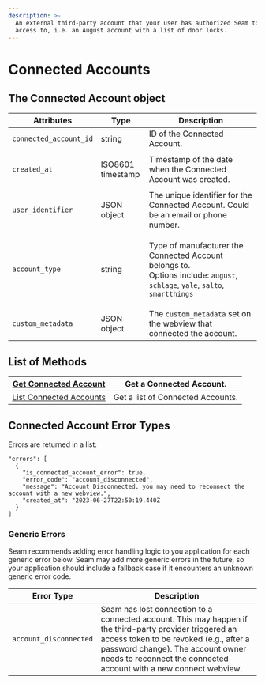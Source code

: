 ```yaml
---
description: >-
  An external third-party account that your user has authorized Seam to get
  access to, i.e. an August account with a list of door locks.
---
```


# Connected Accounts

## The Connected Account object

| Attributes             | Type                        | Description                                                                                                                                                                                  |
| ---------------------- | --------------------------- | -------------------------------------------------------------------------------------------------------------------------------------------------------------------------------------------- |
| `connected_account_id` | string                      | ID of the Connected Account.                                                                                                                                                                 |
| `created_at`           | <p>ISO8601<br>timestamp</p> | Timestamp of the date when the Connected Account was created.                                                                                                                                |
| `user_identifier`      | JSON object                 | The unique identifier for the Connected Account. Could be an email or phone number.                                                                                                          |
| `account_type`         | string                      | <p>Type of manufacturer the Connected Account belongs to.<br>Options include: <code>august</code>, <code>schlage</code>, <code>yale</code>, <code>salto</code>, <code>smartthings</code></p> |
| `custom_metadata`      | JSON object                 | The `custom_metadata` set on the webview that connected the account.                                                                                                                       |

## List of Methods

| [Get Connected Account](get-a-connected-account.md)   | Get a Connected Account.          |
| ----------------------------------------------------- | --------------------------------- |
| [List Connected Accounts](list-connected-accounts.md) | Get a list of Connected Accounts. |



## Connected Account Error Types

Errors are returned in a list:

```
"errors": [
  {
    "is_connected_account_error": true,
    "error_code": "account_disconnected",
    "message": "Account Disconnected, you may need to reconnect the account with a new webview.",
    "created_at": "2023-06-27T22:50:19.440Z
  }
]
```

### Generic Errors

Seam recommends adding error handling logic to you application for each generic error below.
Seam may add more generic errors in the future, so your application should include a fallback case
if it encounters an unknown generic error code.

| Error Type             | Description                                                                                                                                                                                                                                                  |
| ---------------------- | ------------------------------------------------------------------------------------------------------------------------------------------------------------------------------------------------------------------------------------------------------------ |
| `account_disconnected` | Seam has lost connection to a connected account. This may happen if the third-party provider triggered an access token to be revoked (e.g., after a password change). The account owner needs to reconnect the connected account with a new connect webview. |
